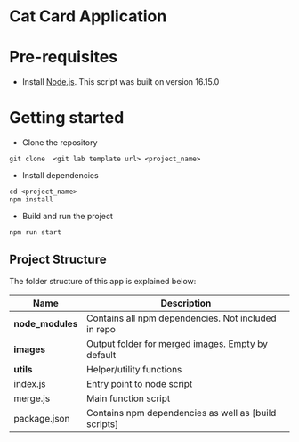 # Cat Card Application

# Pre-requisites

- Install [Node.js](https://nodejs.org/en/). This script was built on version 16.15.0

# Getting started

- Clone the repository

```
git clone  <git lab template url> <project_name>
```

- Install dependencies

```
cd <project_name>
npm install
```

- Build and run the project

```
npm run start
```

## Project Structure

The folder structure of this app is explained below:

| Name             | Description                                          |
| ---------------- | ---------------------------------------------------- |
| **node_modules** | Contains all npm dependencies. Not included in repo  |
| **images**       | Output folder for merged images. Empty by default    |
| **utils**        | Helper/utility functions                             |
| index.js         | Entry point to node script                           |
| merge.js         | Main function script                                 |
| package.json     | Contains npm dependencies as well as [build scripts] |
